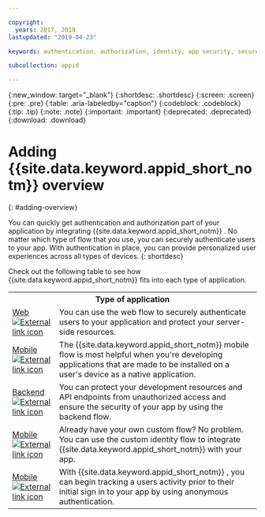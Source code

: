 ```yaml
---

copyright:
  years: 2017, 2019
lastupdated: "2019-04-23"

keywords: authentication, authorization, identity, app security, secure, application identity, app to app, access token

subcollection: appid

---
```


{:new_window: target="_blank"}
{:shortdesc: .shortdesc}
{:screen: .screen}
{:pre: .pre}
{:table: .aria-labeledby="caption"}
{:codeblock: .codeblock}
{:tip: .tip}
{:note: .note}
{:important: .important}
{:deprecated: .deprecated}
{:download: .download}


# Adding {{site.data.keyword.appid_short_notm}}  overview
{: #adding-overview}


You can quickly get authentication and authorization part of your application by integrating {{site.data.keyword.appid_short_notm}} . No matter which type of flow that you use, you can securely authenticate users to your app. With authentication in place, you can provide personalized user experiences across all types of devices.
{: shortdesc}


Check out the following table to see how {{site.data.keyword.appid_short_notm}}  fits into each type of application.

<table>
    <tr>
        <th colspan=2>Type of application</th>
    </tr>
    <tr>
        <td><a href="/docs/services/appid?topic=appid-web-apps#web-apps" target="_blank">Web <img src="../../icons/launch-glyph.svg" alt="External link icon"></a></td>
        <td>You can use the web flow to securely authenticate users to your application and protect your server-side resources.</td>
    </tr>
    <tr>
        <td><a href="/docs/services/appid?topic=appid-mobile-apps#mobile-apps" target="_blank">Mobile <img src="../../icons/launch-glyph.svg" alt="External link icon"></a></td>
        <td>The {{site.data.keyword.appid_short_notm}}  mobile flow is most helpful when you're developing applications that are made to be installed on a user's device as a native application.</td>
    </tr>
    <tr>
        <td><a href="/docs/services/appid?topic=appid-backend#backend" target="_blank">Backend <img src="../../icons/launch-glyph.svg" alt="External link icon"></a></td>
        <td>You can protect your development resources and API endpoints from unauthorized access and ensure the security of your app by using the backend flow.</td>
    </tr>
    <tr>
        <td><a href="/docs/services/appid?topic=appid-custom-auth#custom-auth" target="_blank">Mobile <img src="../../icons/launch-glyph.svg" alt="External link icon"></a></td>
        <td>Already have your own custom flow? No problem. You can use the custom identity flow to integrate {{site.data.keyword.appid_short_notm}}  with your app.</td>
    </tr>
    <tr>
        <td><a href="/docs/services/appid?topic=appid-anonymous#anonymous" target="_blank">Mobile <img src="../../icons/launch-glyph.svg" alt="External link icon"></a></td>
        <td>With {{site.data.keyword.appid_short_notm}} , you can begin tracking a users activity prior to their initial sign in to your app by using anonymous authentication.</td>
    </tr>
</table>
